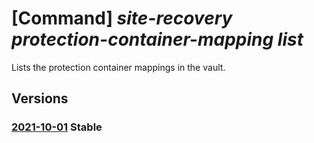 # [Command] _site-recovery protection-container-mapping list_

Lists the protection container mappings in the vault.

## Versions

### [2021-10-01](/Resources/mgmt-plane/L3N1YnNjcmlwdGlvbnMve30vcmVzb3VyY2Vncm91cHMve30vcHJvdmlkZXJzL21pY3Jvc29mdC5yZWNvdmVyeXNlcnZpY2VzL3ZhdWx0cy97fS9yZXBsaWNhdGlvbnByb3RlY3Rpb25jb250YWluZXJtYXBwaW5ncw==/2021-10-01.xml) **Stable**

<!-- mgmt-plane /subscriptions/{}/resourcegroups/{}/providers/microsoft.recoveryservices/vaults/{}/replicationprotectioncontainermappings 2021-10-01 -->
